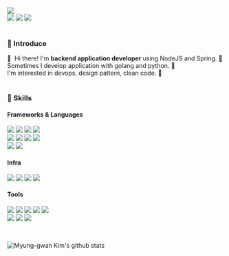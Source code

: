 <div>
    <a href="https://hits.seeyoufarm.com"/><img src="https://hits.seeyoufarm.com/api/count/incr/badge.svg?url=https%3A%2F%2Fgithub.com%2Fgreatlaboratory"/></a>
</div>
<div>
    <a href="http://greatlaboratory.dev/" target="_blank"><img src="https://img.shields.io/badge/Blog-DD0B78?style=flat-square&logo=GitHub%20Sponsors&logoColor=white"/></a>
    <a href="mailto:wowo0201@gmail.com" target="_blank"><img src="https://img.shields.io/badge/wowo0201@gmail.com-EA4335?style=flat-square&logo=Gmail&logoColor=white"/></a>
    <a href="https://www.linkedin.com/in/greatlaboratory/" target="_blank"><img src="https://img.shields.io/badge/Myunggwan_Kim-0A66C2?style=flat-square&logo=Linkedin&logoColor=white"/></a>
</div>

<br>

### 👀 Introduce

<div>
    👋&nbsp; Hi there! I'm <b>backend application developer</b> using NodeJS and Spring. 🚀<br/>
    Sometimes I develop application with golang and python. 💖<br/>
    I'm interested in devops, design pattern, clean code. 🤖<br/><br/>
    <!-- I enjoy sports such as soccer, basketball and table tennis. ⚽🏀🏓<br/>
    I love eunddodi. I'm head over heels for her. 💖💖 <br/>
    I hope to develop highly available applications. ✨ <br/><br/> -->
</div>

### 💪 Skills

#### Frameworks & Languages

<p>
    <div>
        <img src="https://img.shields.io/badge/SpringBoot-6DB33F?style=flat-square&logo=Springboot&logoColor=white"/>
        <img src="https://img.shields.io/badge/Node.js-339933?style=flat-square&logo=Node.js&logoColor=white"/>
        <img src="https://img.shields.io/badge/NestJS-E0234E?style=flat-square&logo=NestJS&logoColor=white"/>
        <img src="https://img.shields.io/badge/Flask-000000?style=flat-square&logo=Flask&logoColor=white"/>
    </div>
        <div>
        <img src="https://img.shields.io/badge/Java-007396?style=flat-square&logo=Java&logoColor=white"/>
        <img src="https://img.shields.io/badge/TypeScript-3178C6?style=flat-square&logo=TypeScript&logoColor=white"/>
        <img src="https://img.shields.io/badge/Go-00ADD8?style=flat-square&logo=Go&logoColor=white"/>
        <img src="https://img.shields.io/badge/Python-3776AB?style=flat-square&logo=Python&logoColor=white"/>
    </div>
    <div>
        <img src="https://img.shields.io/badge/MySQL-4479A1?style=flat-square&logo=MySQL&logoColor=white"/>
        <img src="https://img.shields.io/badge/MongoDB-47A248?style=flat-square&logo=MongoDB&logoColor=white"/>
    </div>
</P>

#### Infra

<p>
    <div>
        <img src="https://img.shields.io/badge/Docker-2496ED?style=flat-square&logo=Docker&logoColor=white"/>
        <img src="https://img.shields.io/badge/RabbitMQ-FF6600?style=flat-square&logo=RabbitMQ&logoColor=white"/>
        <img src="https://img.shields.io/badge/Kafka-231F20?style=flat-square&logo=ApacheKafka&logoColor=white"/>
        <img src="https://img.shields.io/badge/Fluentd-0E83C8?style=flat-square&logo=Fluentd&logoColor=white"/>
    </div>
</p>

#### Tools

<p>
    <div>
        <img src="https://img.shields.io/badge/IntelliJ IDEA-000000?style=flat-square&logo=IntelliJ IDEA&logoColor=white"/>
        <img src="https://img.shields.io/badge/Visual Studio Code-007ACC?style=flat-square&logo=Visual Studio Code&logoColor=white"/>
        <img src="https://img.shields.io/badge/Amazon AWS-232F3E?style=flat-square&logo=Amazon AWS&logoColor=white"/>
        <img src="https://img.shields.io/badge/Swagger-85EA2D?style=flat-square&logo=Swagger&logoColor=black"/>
        <img src="https://img.shields.io/badge/Postman-FF6C37?style=flat-square&logo=Postman&logoColor=white"/>
    </div>
    <div>
        <img src="https://img.shields.io/badge/Git-F05032?style=flat-square&logo=Git&logoColor=white"/>
        <img src="https://img.shields.io/badge/GitHub-181717?style=flat-square&logo=GitHub&logoColor=white"/>
        <img src="https://img.shields.io/badge/GitLab-FCA121?style=flat-square&logo=GitLab&logoColor=black"/>
    </div>
</p>

<br>

![Myung-gwan Kim's github stats](https://github-readme-stats.vercel.app/api?username=greatlaboratory&show_icons=true&count_private=true)

<br>

<!-- [![Top Langs](https://github-readme-stats.vercel.app/api/top-langs/?username=greatlaboratory&layout=compact)](https://github.com/greatlaboratory) -->
